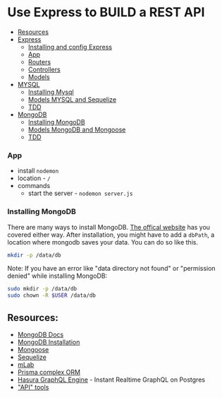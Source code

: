 # Use Express to BUILD a REST API 
- [Resources](#resources)
- [Express](#express)
  - [Installing and config Express](#installing-express)
  - [App](#app)
  - [Routers](#routers)
  - [Controllers](#controlers)
  - [Models](#models)
- [MYSQL](#mysql)
  - [Installing Mysql](#installing-mysql)
  - [Models MYSQL and Sequelize](#models-sequelize)
  - [TDD](#tdd-mysql)
- [MongoDB](#mongo)
  - [Installing MongoDB](#installing-mongodb)
  - [Models MongoDB and Mongoose](#models-mongoose)  
  - [TDD](#tdd-mongodb)

### App
* install `nodemon`
* location - `/`
* commands
  * start the server - `nodemon server.js`
  
### Installing MongoDB
There are many ways to install MongoDB. [The offical website](https://www.mongodb.com/download-center#community) has you covered either way. After installation, you might have to add a `dbPath`, a location where mongodb saves your data. You can do so like this.
```bash
mkdir -p /data/db
```
Note: If you have an error like "data directory not found" or "permission denied" while installing MongoDB:
```bash
sudo mkdir -p /data/db
sudo chown -R $USER /data/db
```

## Resources:
* [MongoDB Docs](https://docs.mongodb.com/)
* [MongoDB Installation](https://www.mongodb.com/download-center#community)
* [Mongoose](https://mongoosejs.com/docs/guide.html)
* [Sequelize](https://sequelize.org/)
* [mLab](https://mlab.com/)
* [Prisma complex ORM](https://www.prisma.io/client/)
* [Hasura GraphQL Engine](https://hasura.io/) - Instant Realtime GraphQL on Postgres
* ["API" tools](https://insomnia.rest/)


